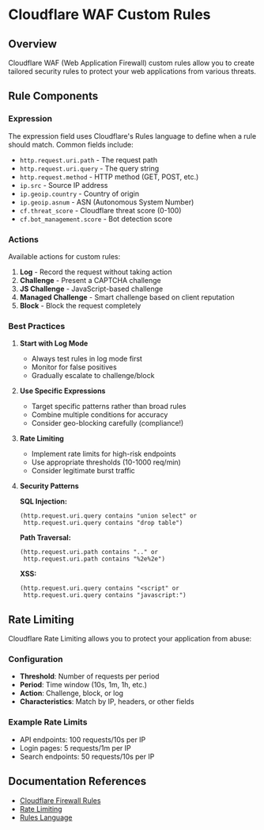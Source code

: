 # Cloudflare WAF Custom Rules

## Overview
Cloudflare WAF (Web Application Firewall) custom rules allow you to create tailored security rules to protect your web applications from various threats.

## Rule Components

### Expression
The expression field uses Cloudflare's Rules language to define when a rule should match. Common fields include:

- `http.request.uri.path` - The request path
- `http.request.uri.query` - The query string
- `http.request.method` - HTTP method (GET, POST, etc.)
- `ip.src` - Source IP address
- `ip.geoip.country` - Country of origin
- `ip.geoip.asnum` - ASN (Autonomous System Number)
- `cf.threat_score` - Cloudflare threat score (0-100)
- `cf.bot_management.score` - Bot detection score

### Actions
Available actions for custom rules:

1. **Log** - Record the request without taking action
2. **Challenge** - Present a CAPTCHA challenge
3. **JS Challenge** - JavaScript-based challenge
4. **Managed Challenge** - Smart challenge based on client reputation
5. **Block** - Block the request completely

### Best Practices

1. **Start with Log Mode**
   - Always test rules in log mode first
   - Monitor for false positives
   - Gradually escalate to challenge/block

2. **Use Specific Expressions**
   - Target specific patterns rather than broad rules
   - Combine multiple conditions for accuracy
   - Consider geo-blocking carefully (compliance!)

3. **Rate Limiting**
   - Implement rate limits for high-risk endpoints
   - Use appropriate thresholds (10-1000 req/min)
   - Consider legitimate burst traffic

4. **Security Patterns**

   **SQL Injection:**
   ```
   (http.request.uri.query contains "union select" or 
    http.request.uri.query contains "drop table")
   ```

   **Path Traversal:**
   ```
   (http.request.uri.path contains ".." or 
    http.request.uri.path contains "%2e%2e")
   ```

   **XSS:**
   ```
   (http.request.uri.query contains "<script" or 
    http.request.uri.query contains "javascript:")
   ```

## Rate Limiting

Cloudflare Rate Limiting allows you to protect your application from abuse:

### Configuration
- **Threshold**: Number of requests per period
- **Period**: Time window (10s, 1m, 1h, etc.)
- **Action**: Challenge, block, or log
- **Characteristics**: Match by IP, headers, or other fields

### Example Rate Limits
- API endpoints: 100 requests/10s per IP
- Login pages: 5 requests/1m per IP
- Search endpoints: 50 requests/10s per IP

## Documentation References
- [Cloudflare Firewall Rules](https://developers.cloudflare.com/firewall/)
- [Rate Limiting](https://developers.cloudflare.com/waf/rate-limiting/)
- [Rules Language](https://developers.cloudflare.com/ruleset-engine/rules-language/)
